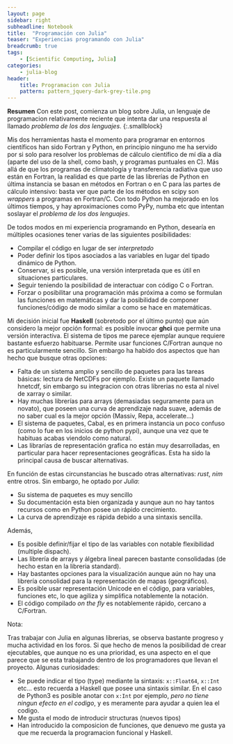 ```yaml
---
layout: page
sidebar: right
subheadline: Notebook
title:  "Programación con Julia"
teaser: "Experiencias programando con Julia"
breadcrumb: true
tags:
    - [Scientific Computing, Julia]
categories:
    - julia-blog
header:
    title: Programacion con Julia
    pattern: pattern_jquery-dark-grey-tile.png
---
```


**Resumen**
Con este post, comienza un blog sobre Julia, un lenguaje de programacion relativamente reciente que 
intenta dar una respuesta al llamado *problema de los dos lenguajes*.
{:.smallblock}

Mis dos herramientas hasta el momento para programar en entornos científicos han sido Fortran
y Python, en principio ninguno me ha servido por si solo para resolver los problemas de cálculo
científico de mí día a día (aparte del uso de la shell, como bash, y programas puntuales en C).
Más allá de que los programas de climatología y transferencia radiativa que uso están en Fortran,
la realidad es que parte de las librerías de Python en última instancia se basan en métodos en
Fortran o en C para las partes de cálculo intensivo: basta ver que parte de los métodos en scipy
son *wrappers* a programas en Fortran/C. Con todo Python ha mejorado en los últimos tiempos, y hay
aproximaciones como PyPy, numba etc que intentan soslayar el *problema de los dos lenguajes*.

De todos modos en mi experiencia programando en Python, desearía en múltiples ocasiones tener varias
de las siguientes posibilidades:

- Compilar el código en lugar de ser *interpretado*
- Poder definir los tipos asociados a las variables en lugar del tipado dinámico de Python.
- Conservar, si es posible, una versión interpretada que es útil en situaciones particulares.
- Seguir teniendo la posibilidad de interactuar con código C o Fortran.
- Forzar o posibilitar una programación más próxima a como se formulan las funciones en matemáticas y dar la posibilidad de componer funciones/código de modo similar a como se hace en matemáticas.

Mi decisión inicial fue **Haskell** (sobretodo por el último punto) que aún considero la mejor opción formal:
es posible invocar **ghci** que permite una versión interactiva. El sistema de tipos me parece ejemplar aunque
requiere bastante esfuerzo habituarse. Permite usar funciones C/Fortran aunque no es particularmente sencillo.
Sin embargo ha habido dos aspectos que han hecho que busque otras opciones:

- Falta de un sistema amplio y sencillo de paquetes para las tareas básicas: lectura de NetCDFs por ejemplo. Existe un paquete llamado hnetcdf, sin embargo su integracion con otras librerias no esta al nivel de xarray o similar.
- Hay muchas librerías para arrays (demasiadas seguramente para un novato), que poseen una curva de aprendizaje nada suave, además de no saber cual es la mejor opción (Massiv, Repa, accelerate...)
- El sistema de paquetes, Cabal, es en primera instancia un poco confuso (como lo fue en los inicios de python pypi), aunque una vez que te habituas acabas viendolo como natural.
- Las librarías de representación grafica no están muy desarrolladas, en particular para hacer representaciones geográficas. Esta ha sido la principal causa de buscar alternativas.

En función de estas circunstancias he buscado otras alternativas: *rust*, *nim* entre otros. Sin embargo,
he optado por *Julia*:

- Su sistema de paquetes es muy sencillo
- Su documentación esta bien organizada y aunque aun no hay tantos recursos como en Python posee un rápido crecimiento.
- La curva de aprendizaje es rápida debido a una sintaxis sencilla.

Además,

- Es posible definir/fijar el tipo de las variables con notable flexibilidad (multiple dispach).
- Las librería de arrays y álgebra lineal parecen bastante consolidadas (de hecho estan en la libreria standard).
- Hay bastantes opciones para la visualización aunque aún no hay una librería consolidad para la
representación de mapas (geográficos).
- Es posible usar representación Unicode en el código, para variables, funciones etc, lo que
agiliza y simplifica notablemente la notación.
- El código compilado *on the fly* es notablemente rápido, cercano a C/Fortran.

Nota:

Tras trabajar con Julia en algunas librerias, se observa bastante progreso y mucha actividad en los foros. Si que hecho de menos la posibilidad de crear ejecutables, que aunque no es una prioridad, es una aspecto en el que parece que se esta trabajando dentro de los programadores que llevan el proyecto. Algunas curiosidades:

- Se puede indicar el tipo (type) mediante la sintaxis:  `x::Float64`,  `x::Int` etc... esto recuerda a Haskell que posee una sintaxis similar. En el caso de Python3 es posible anotar con `x:Int` por ejemplo, *pero no tiene ningun efecto en el codigo*, y es meramente para ayudar a quien lea el codigo.
- Me gusta el modo de introducir structuras (nuevos tipos) 
- Han introducido la composicion de funciones, que denuevo me gusta ya que me recuerda la programacion funcional y Haskell.





